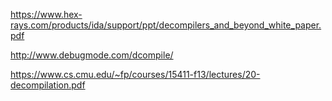 https://www.hex-rays.com/products/ida/support/ppt/decompilers_and_beyond_white_paper.pdf

http://www.debugmode.com/dcompile/

https://www.cs.cmu.edu/~fp/courses/15411-f13/lectures/20-decompilation.pdf
